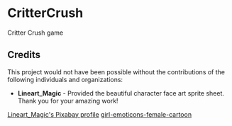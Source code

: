 # CritterCrush

Critter Crush game

## Credits

This project would not have been possible without the contributions of the following individuals and organizations:

- **Lineart_Magic** - Provided the beautiful character face art sprite sheet. Thank you for your amazing work!

[Lineart_Magic's Pixabay profile](https://pixabay.com/users/lineart_magic-1156796/)
[girl-emoticons-female-cartoon](https://pixabay.com/vectors/girl-emoticons-female-cartoon-7750845/)
